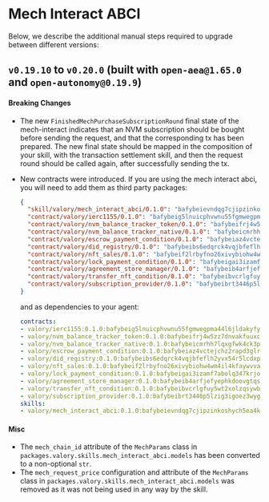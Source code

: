 # Mech Interact ABCI

Below, we describe the additional manual steps required to upgrade between different versions:

## `v0.19.10` to `v0.20.0` (built with `open-aea@1.65.0` and `open-autonomy@0.19.9`)

#### Breaking Changes
- The new `FinishedMechPurchaseSubscriptionRound` final state of the mech-interact indicates that an NVM subscription 
  should be bought before sending the request, and that the corresponding tx has been prepared. 
  The new final state should be mapped in the composition of your skill, with the transaction settlement skill, 
  and then the request round should be called again, after successfully sending the tx.
- New contracts were introduced. 
  If you are using the mech interact abci, you will need to add them as third party packages:
  ```json
  {
    "skill/valory/mech_interact_abci/0.1.0": "bafybeievndqg7cjipzinkoshych5ea4k554c2yxwcumvqcq6j273pfmghe",
    "contract/valory/ierc1155/0.1.0": "bafybeig5lnuicphvwnu55fgmwegpma44l6jldakyfyjciscl274unb5iqy",
    "contract/valory/nvm_balance_tracker_token/0.1.0": "bafybeifrj4w5zz7dnvakfuuxcse54intris7uplnxtkihflpcd3o6i2nji",
    "contract/valory/nvm_balance_tracker_native/0.1.0": "bafybeicmrhh7lqxgfwk4ck3ppqigud7xphkhensbkb2ouyluewyqezj2wm",
    "contract/valory/escrow_payment_condition/0.1.0": "bafybeiaz4vctejchz2rapd3glrcfstlmltjlv2dt63s3pwyymcwkch572e",
    "contract/valory/did_registry/0.1.0": "bafybeibs6edqrck4vqjbfeflh2yvx54r5lcdxp2fxinin6u4lrphpr4yhy",
    "contract/valory/nft_sales/0.1.0": "bafybeif2lrbyfno26xivybiohw4wm4il4kfaywvvaf6patgaqbyxjb37sa",
    "contract/valory/lock_payment_condition/0.1.0": "bafybeigai3izamf7abolq347krjoafrogbdoz2sis4zfco7u6ougjskjzy",
    "contract/valory/agreement_store_manager/0.1.0": "bafybeib4arfjefyephkdoovgtqsafgzdxpvtcqjdjlhvcq5m3wtkdqdfem",
    "contract/valory/transfer_nft_condition/0.1.0": "bafybeibvcrlgfuy5wt2xolzqsywbzfaquwfdvqn44ppcdka2ymk3e5kxm4",
    "contract/valory/subscription_provider/0.1.0": "bafybeibrt3446p5lzig3igoez3wyg6qtmcacgzvuubrhmhrqj6kxqsq4nq"
  }
  ```

  and as dependencies to your agent:
  ```yaml
  contracts:
  - valory/ierc1155:0.1.0:bafybeig5lnuicphvwnu55fgmwegpma44l6jldakyfyjciscl274unb5iqy
  - valory/nvm_balance_tracker_token:0.1.0:bafybeifrj4w5zz7dnvakfuuxcse54intris7uplnxtkihflpcd3o6i2nji
  - valory/nvm_balance_tracker_native:0.1.0:bafybeicmrhh7lqxgfwk4ck3ppqigud7xphkhensbkb2ouyluewyqezj2wm
  - valory/escrow_payment_condition:0.1.0:bafybeiaz4vctejchz2rapd3glrcfstlmltjlv2dt63s3pwyymcwkch572e
  - valory/did_registry:0.1.0:bafybeibs6edqrck4vqjbfeflh2yvx54r5lcdxp2fxinin6u4lrphpr4yhy
  - valory/nft_sales:0.1.0:bafybeif2lrbyfno26xivybiohw4wm4il4kfaywvvaf6patgaqbyxjb37sa
  - valory/lock_payment_condition:0.1.0:bafybeigai3izamf7abolq347krjoafrogbdoz2sis4zfco7u6ougjskjzy
  - valory/agreement_store_manager:0.1.0:bafybeib4arfjefyephkdoovgtqsafgzdxpvtcqjdjlhvcq5m3wtkdqdfem
  - valory/transfer_nft_condition:0.1.0:bafybeibvcrlgfuy5wt2xolzqsywbzfaquwfdvqn44ppcdka2ymk3e5kxm4
  - valory/subscription_provider:0.1.0:bafybeibrt3446p5lzig3igoez3wyg6qtmcacgzvuubrhmhrqj6kxqsq4nq
  skills:
  - valory/mech_interact_abci:0.1.0:bafybeievndqg7cjipzinkoshych5ea4k554c2yxwcumvqcq6j273pfmghe
  ```

#### Misc
- The `mech_chain_id` attribute of the `MechParams` class in `packages.valory.skills.mech_interact_abci.models` 
  has been converted to a non-optional `str`.
- The `mech_request_price` configuration and attribute of the `MechParams` class 
  in `packages.valory.skills.mech_interact_abci.models` was removed as it was not being used in any way by the skill. 
